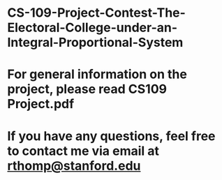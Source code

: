 # CS-109-Project-Contest-The-Electoral-College-under-an-Integral-Proportional-System

# For general information on the project, please read CS109 Project.pdf
# If you have any questions, feel free to contact me via email at rthomp@stanford.edu
